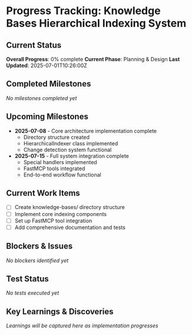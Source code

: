 # Progress Tracking: Knowledge Bases Hierarchical Indexing System

## Current Status
**Overall Progress**: 0% complete
**Current Phase**: Planning & Design
**Last Updated**: 2025-07-01T10:26:00Z

## Completed Milestones
*No milestones completed yet*

## Upcoming Milestones
- **2025-07-08** - Core architecture implementation complete
  - Directory structure created
  - HierarchicalIndexer class implemented
  - Change detection system functional
- **2025-07-15** - Full system integration complete
  - Special handlers implemented
  - FastMCP tools integrated
  - End-to-end workflow functional

## Current Work Items
- [ ] Create knowledge-bases/ directory structure
- [ ] Implement core indexing components
- [ ] Set up FastMCP tool integration
- [ ] Add comprehensive documentation and tests

## Blockers & Issues
*No blockers identified yet*

## Test Status
*No tests executed yet*

## Key Learnings & Discoveries
*Learnings will be captured here as implementation progresses*
